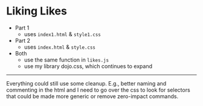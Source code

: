 # Liking Likes

- Part 1
    - uses `index1.html` & `style1.css`
- Part 2
    - uses `index.html` & `style.css`
- Both
    - use the same function in `likes.js`
    - use my library dojo.css, which continues to expand

***

Everything could still use some cleanup.  E.g., better naming and commenting in the html and I need to go over the css to look for selectors that could be made more generic or remove zero-impact commands.
